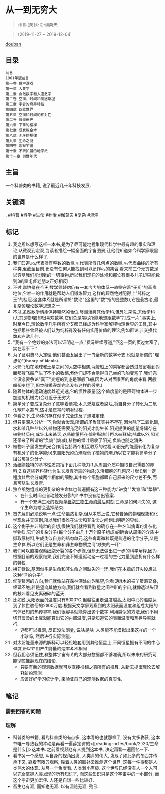 # 从一到无穷大

> 作者:[美]乔治·伽莫夫

> (2019-11-27 ~ 2019-12-04)

[douban](https://book.douban.com/subject/34782541/)

## 目录
```
前言
1961年版前言
第一卷 数字游戏
第一章 大数字
第二章 自然数字和人造数字
第二卷 空间、时间和爱因斯坦
第三章 宇宙的奇异特性
第四章 四维世界
第五章 空间和时间的相对性
第三卷 微观世界
第六章 下降的楼梯
第七章 现代炼金术
第八章 无序的规律
第九章 生命之谜
第四卷 宏观宇宙
第十章 不断扩展的地平线
第十一章 创世年代
```

## 主旨
一个科普类的书籍, 说了最近几十年科技发展.

## 关键词
, #科普 #科学 #生命 #乔治 #伽莫夫 #复杂 #混沌


## 标记
1. 我之所以想写这样一本书,是为了尽可能地搜集现代科学中最有趣的事实和理论,从微观到宏观,为读者描绘一幅全面的宇宙图景,让他们知道如今科学家眼里的世界是什么样子.
2. 我们知道,ℵ₀代表所有整数的数量,ℵ₁代表所有几何点的数量,ℵ₂代表曲线的所有种类,但截至目前,还没有任何人能找到可以记作ℵ₃的集合.看来前三个无穷数足以穷尽我们能想到的一切事物,所以我们现在的处境和那位有很多儿子却只能数到3的霍屯督老朋友正好相反!
3. 不过,哪怕是在今天,数学领域内仍有一套庞大的体系一直坚守着"无用"的高贵地位,它唯一的作用就是帮助人们锻炼智力,这样的超然绝对配得上"纯粹之王"的桂冠.这套体系就是所谓的"数论"(这里的"数"指的是整数),它是最古老,最复杂的理论数学思想之一.
4. 不过,虽然数学情愿保持超然的地位,尽量远离其他学科,但反过来说,其他学科(尤其是物理)却很喜欢数学,它们总是竭尽所能地想跟数学"打成一片".事实上,时至今日,理论数学几乎所有分支都已经成为科学家解释物理世界的工具,其中包括那些曾经被人们认为纯粹得没有任何实用价值的理论,例如群论,非交换代数和非欧几何.
5. "我有一个绝妙的办法可以证明这一点,"费马继续写道,"但这一页的页边太窄了,实在写不下."
6. 为了证明费马大定理,他们甚至发展出了一门全新的数学分支,也就是所谓的"理想论"(theory of ideals).
7. 火箭飞船在地球和土星之间的太空中相遇,两艘船上的乘客都会透过舷窗看到对面那艘飞船产生了不小的收缩,但他们却不会觉得自己坐的飞船变短了.我们完全没必要争论"真正"变短的到底是哪艘飞船,因为从对面乘客的角度来看,两艘船都变短了,但本船乘客却完全没有这样的感觉.[
8. 随着物体的运动速度趋近光速,它的惯性质量(这个值度量的是阻碍物体进一步加速的机械力)会趋近于无穷大.
9. 简单分子变成复杂分子意味着熵减;木头燃烧或者腐烂,将自身分子转化为二氧化碳和水蒸气,这才是正常的熵增过程.
10. 乍看之下,生命体的存在似乎完全违反了熵增定律.
11. 但只要深入分析一下,你就会发现,所谓的矛盾其实并不存在,因为除了二氧化碳,水和某几种盐以外,植物还需要充足的阳光才能生长.阳光提供的能量将储存在植物材质内,或许未来某天,这些能量将在植物燃烧时再次被释放;除此以外,阳光还带来了所谓的"负熵"(熵减),植物的绿叶吸收了阳光,负熵也随之消失.
12. 植物叶子里发生的光合作用包括两个相互联系的过程:a)阳光的能量转化为复杂有机分子的化学能;b)来自阳光的负熵降低了植物的熵,所以它才能将简单分子组合成复杂分子.
13. 活细胞独特的基本性质包括下面几种能力:1.从周围介质中摄取自己需要的养料;2.将这些养料转化为生长发育所需的物质;3.活细胞的几何尺寸增长到一定程度以后会分成两个相似的细胞,其中每个细胞都跟自己原来的尺寸差不多,而且可以生长发育.
14. 独立细胞组成的更复杂的生命体也普遍拥有这三种能力:"进食""发育"和"繁殖".
    * 在什么时间点自动触发分裂的? 书中没有给出答案.
    * 有一个充满生死的视频[单细胞生物生命的最后时刻](https://youtu.be/N6LE9Yf-wJg) 生命是如何消失的, 这个生命为啥会选择结束.
15. 首先我们必须说明一点:生命虽然复杂,但从本质上说,它和普通的物理现象和化学现象并无区别,所以我们很难在生命和非生命之间划出明确的界线.
16. 这个例子并非纯粹的妄想,很快我们就将看到,的确存在一种名叫病毒的复杂化学物质.它们的复杂分子(每个分子由几十万个原子组成)的确会从周围的介质中撷取原材料,生成类似自身的结构单元.这些病毒微粒既是普通的化学分子,又是生命体,所以它们正是生命和非生命物质之间"缺失的一环".
17. 我们可以直接观察细胞分裂的各个步骤,但却无法做出进一步的科学解释,因为根据目前的观察结果,我们完全不知道驱动这一过程的生化力量到底拥有什么样的特性.
18. 换句话说,基因似乎是生命和非生命之间缺失的一环,我们在本章的开头设想过这种"活的分子".
19. 仰望银河的方向,我们就像站在森林深处向外眺望,你看见树木的枝丫错落交叠,绵延不绝;若是望向其他方向,我们就会看到群星之间空旷的宇宙,就像透过头顶的枝叶看见支离破碎的蓝天.
21. 比如说,太阳表面的温度只有6000℃,但越往里走温度越高,太阳中心的温度达到了惊世骇俗的2000万度.根据天文学家观察到的太阳表面温度和组成太阳的气体已知的热传导率,我们很容易就能算出这个数字.利用类似的方法,我们不用切开滚烫的土豆就能算出它的内部温度,只要知道它的表面温度和热传导率就行.
    * 这都可以推测, 反正没法测量, 说啥是啥. 人类能不能模拟出来这样的一个小球吗, 然后进行实际测量.
22. 对太阳能量来源的解释可以轻松地套用到其他恒星上,不同恒星拥有不同的中心温度,所以它们产生能量的速率各不相同.
23. 但我们必须记住,和整体宇宙有关的大部分数据都不够准确,所以未来的研究可能彻底推翻现在的结论.
    * 只要有新的观测数据就可以直接推翻之前所有的推理. 从新去提出理论去解释新的观测.
    * 应该好好学习统计学, 来验证自己的观测数据的真实性.

## 笔记
### 需要回答的问题

### 理解
* 科普类的书籍, 看的科普类的有点多, 这本写的也就那样了, 没有太多收获, 这本书唯一导致我的冲动是再看一遍薛定谔的<[[reading-notes/book/2020/生命是什么]]>这本书. 之前看视频也有人提到这本书, 决定再看一遍回忆一下.
* 看书另一个感想, 从自身的视角出发, 人类真的伟大, 发现了如此多的东西并传承下来, 靠着有限的观察, 靠着人类的脑补去推测这个世界. 这每一件事都是人类伟大的体现. 从另一个角度看, 人类渺小至极, 这个世界已经没有人一个人可以完全掌握人类发现的所有知识了, 而这些知识只是这个宇宙中的一小部分, 而这个宇宙更加宏伟. 人还是自谦一些比较好.
* 吾生也有涯, 而知也无涯. 以有涯随无涯, 殆已.
